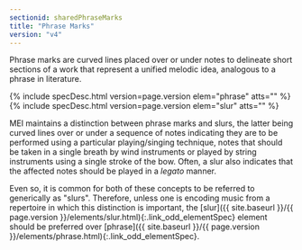 ```yaml
---
sectionid: sharedPhraseMarks
title: "Phrase Marks"
version: "v4"
---
```




Phrase marks are curved lines placed over or under notes to delineate short sections
of a
work that represent a unified melodic idea, analogous to a phrase in literature.



{% include specDesc.html version=page.version elem="phrase" atts="" %}
{% include specDesc.html version=page.version elem="slur" atts="" %}



MEI maintains a distinction between phrase marks and slurs, the latter being curved
lines
over or under a sequence of notes indicating they are to be performed using a particular
playing/singing technique, notes that should be taken in a single breath by wind
instruments or played by string instruments using a single stroke of the bow. Often,
a
slur also indicates that the affected notes should be played in a
*legato* manner.

Even so, it is common for both of these concepts to be referred to generically as
"slurs". Therefore, unless one is encoding music from a repertoire in which this
distinction is important, the [slur]({{ site.baseurl }}/{{ page.version }}/elements/slur.html){:.link_odd_elementSpec} element should be preferred over
[phrase]({{ site.baseurl }}/{{ page.version }}/elements/phrase.html){:.link_odd_elementSpec}.


